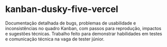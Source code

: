 # kanban-dusky-five-vercel
Documentação detalhada de bugs, problemas de usabilidade e inconsistências no quadro Kanban, com passos para reprodução, impactos e sugestões técnicas. Trabalho feito para demonstrar habilidades em testes e comunicação técnica na vaga de tester júnior.
